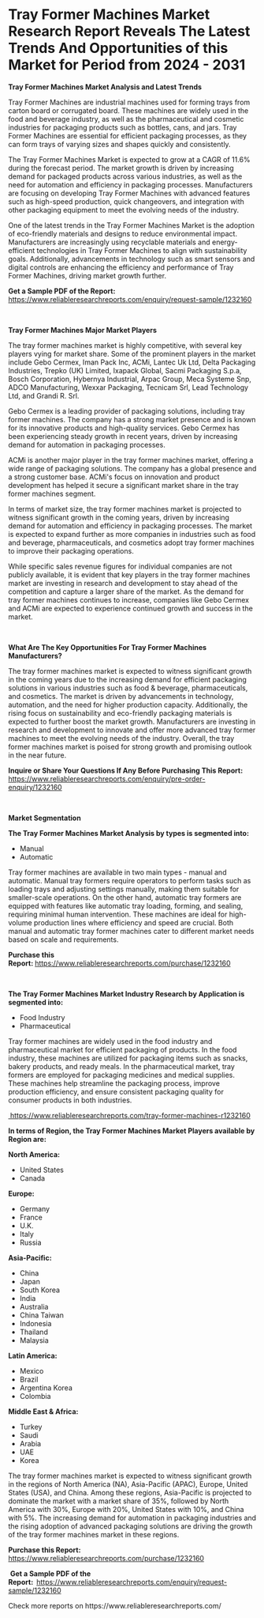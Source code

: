 <p><h1>Tray Former Machines Market Research Report Reveals The Latest Trends And Opportunities of this Market for Period from 2024 - 2031</h1></p><p><strong>Tray Former Machines Market Analysis and Latest Trends</strong></p>
<p><p>Tray Former Machines are industrial machines used for forming trays from carton board or corrugated board. These machines are widely used in the food and beverage industry, as well as the pharmaceutical and cosmetic industries for packaging products such as bottles, cans, and jars. Tray Former Machines are essential for efficient packaging processes, as they can form trays of varying sizes and shapes quickly and consistently.</p><p>The Tray Former Machines Market is expected to grow at a CAGR of 11.6% during the forecast period. The market growth is driven by increasing demand for packaged products across various industries, as well as the need for automation and efficiency in packaging processes. Manufacturers are focusing on developing Tray Former Machines with advanced features such as high-speed production, quick changeovers, and integration with other packaging equipment to meet the evolving needs of the industry.</p><p>One of the latest trends in the Tray Former Machines Market is the adoption of eco-friendly materials and designs to reduce environmental impact. Manufacturers are increasingly using recyclable materials and energy-efficient technologies in Tray Former Machines to align with sustainability goals. Additionally, advancements in technology such as smart sensors and digital controls are enhancing the efficiency and performance of Tray Former Machines, driving market growth further.</p></p>
<p><strong>Get a Sample PDF of the Report:&nbsp;</strong> <a href="https://www.reliableresearchreports.com/enquiry/request-sample/1232160">https://www.reliableresearchreports.com/enquiry/request-sample/1232160</a></p>
<p>&nbsp;</p>
<p><strong>Tray Former Machines Major Market Players</strong></p>
<p><p>The tray former machines market is highly competitive, with several key players vying for market share. Some of the prominent players in the market include Gebo Cermex, Iman Pack Inc, ACMi, Lantec Uk Ltd, Delta Packaging Industries, Trepko (UK) Limited, Ixapack Global, Sacmi Packaging S.p.a, Bosch Corporation, Hybernya Industrial, Arpac Group, Meca Systeme Snp, ADCO Manufacturing, Wexxar Packaging, Tecnicam Srl, Lead Technology Ltd, and Grandi R. Srl.</p><p>Gebo Cermex is a leading provider of packaging solutions, including tray former machines. The company has a strong market presence and is known for its innovative products and high-quality services. Gebo Cermex has been experiencing steady growth in recent years, driven by increasing demand for automation in packaging processes.</p><p>ACMi is another major player in the tray former machines market, offering a wide range of packaging solutions. The company has a global presence and a strong customer base. ACMi's focus on innovation and product development has helped it secure a significant market share in the tray former machines segment.</p><p>In terms of market size, the tray former machines market is projected to witness significant growth in the coming years, driven by increasing demand for automation and efficiency in packaging processes. The market is expected to expand further as more companies in industries such as food and beverage, pharmaceuticals, and cosmetics adopt tray former machines to improve their packaging operations.</p><p>While specific sales revenue figures for individual companies are not publicly available, it is evident that key players in the tray former machines market are investing in research and development to stay ahead of the competition and capture a larger share of the market. As the demand for tray former machines continues to increase, companies like Gebo Cermex and ACMi are expected to experience continued growth and success in the market.</p></p>
<p>&nbsp;</p>
<p><strong>What Are The Key Opportunities For Tray Former Machines Manufacturers?</strong></p>
<p><p>The tray former machines market is expected to witness significant growth in the coming years due to the increasing demand for efficient packaging solutions in various industries such as food & beverage, pharmaceuticals, and cosmetics. The market is driven by advancements in technology, automation, and the need for higher production capacity. Additionally, the rising focus on sustainability and eco-friendly packaging materials is expected to further boost the market growth. Manufacturers are investing in research and development to innovate and offer more advanced tray former machines to meet the evolving needs of the industry. Overall, the tray former machines market is poised for strong growth and promising outlook in the near future.</p></p>
<p><strong>Inquire or Share Your Questions If Any Before Purchasing This Report:</strong> <a href="https://www.reliableresearchreports.com/enquiry/pre-order-enquiry/1232160">https://www.reliableresearchreports.com/enquiry/pre-order-enquiry/1232160</a></p>
<p>&nbsp;</p>
<p><strong>Market Segmentation</strong></p>
<p><strong>The Tray Former Machines Market Analysis by types is segmented into:</strong></p>
<p><ul><li>Manual</li><li>Automatic</li></ul></p>
<p><p>Tray former machines are available in two main types - manual and automatic. Manual tray formers require operators to perform tasks such as loading trays and adjusting settings manually, making them suitable for smaller-scale operations. On the other hand, automatic tray formers are equipped with features like automatic tray loading, forming, and sealing, requiring minimal human intervention. These machines are ideal for high-volume production lines where efficiency and speed are crucial. Both manual and automatic tray former machines cater to different market needs based on scale and requirements.</p></p>
<p><strong>Purchase this Report:&nbsp;</strong><a href="https://www.reliableresearchreports.com/purchase/1232160">https://www.reliableresearchreports.com/purchase/1232160</a></p>
<p>&nbsp;</p>
<p><strong>The Tray Former Machines Market Industry Research by Application is segmented into:</strong></p>
<p><ul><li>Food Industry</li><li>Pharmaceutical</li></ul></p>
<p><p>Tray former machines are widely used in the food industry and pharmaceutical market for efficient packaging of products. In the food industry, these machines are utilized for packaging items such as snacks, bakery products, and ready meals. In the pharmaceutical market, tray formers are employed for packaging medicines and medical supplies. These machines help streamline the packaging process, improve production efficiency, and ensure consistent packaging quality for consumer products in both industries.</p></p>
<p><a href="https://www.reliableresearchreports.com/tray-former-machines-r1232160">&nbsp;https://www.reliableresearchreports.com/tray-former-machines-r1232160</a></p>
<p><strong>In terms of Region, the Tray Former Machines Market Players available by Region are:</strong></p>
<p>
    <p> <strong> North America: </strong>
        <ul>
            <li>United States</li>
            <li>Canada</li>
        </ul>
        </p> 
    <p> <strong> Europe: </strong>
        <ul>
            <li>Germany</li>
            <li>France</li>
            <li>U.K.</li>
            <li>Italy</li>
            <li>Russia</li>
        </ul>
        </p> 
    <p> <strong> Asia-Pacific: </strong>
        <ul>
            <li>China</li>
            <li>Japan</li>
            <li>South Korea</li>
            <li>India</li>
            <li>Australia</li>
            <li>China Taiwan</li>
            <li>Indonesia</li>
            <li>Thailand</li>
            <li>Malaysia</li>
        </ul>
        </p> 
    <p> <strong> Latin America: </strong>
        <ul>
            <li>Mexico</li>
            <li>Brazil</li>
            <li>Argentina Korea</li>
            <li>Colombia</li>
        </ul>
        </p> 
    <p> <strong> Middle East & Africa: </strong>
        <ul>
            <li>Turkey</li>
            <li>Saudi</li>
            <li>Arabia</li>
            <li>UAE</li>
            <li>Korea</li>
        </ul>
    </p>
    </p>
<p><p>The tray former machines market is expected to witness significant growth in the regions of North America (NA), Asia-Pacific (APAC), Europe, United States (USA), and China. Among these regions, Asia-Pacific is projected to dominate the market with a market share of 35%, followed by North America with 30%, Europe with 20%, United States with 10%, and China with 5%. The increasing demand for automation in packaging industries and the rising adoption of advanced packaging solutions are driving the growth of the tray former machines market in these regions.</p></p>
<p><strong>Purchase this Report: </strong><a href="https://www.reliableresearchreports.com/purchase/1232160">https://www.reliableresearchreports.com/purchase/1232160</a></p>
<p>&nbsp;<strong>Get a Sample PDF of the Report:&nbsp;&nbsp;</strong><a href="https://www.reliableresearchreports.com/enquiry/request-sample/1232160">https://www.reliableresearchreports.com/enquiry/request-sample/1232160</a></p>
<p><strong></strong></p>
<p>Check more reports on https://www.reliableresearchreports.com/</p>